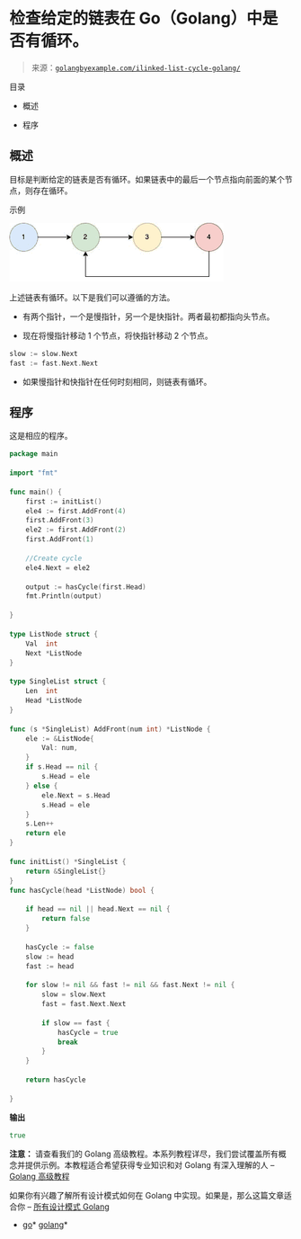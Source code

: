 <!--yml

类别：未分类

日期：2024-10-13 06:46:34

-->

# 检查给定的链表在 Go（Golang）中是否有循环。

> 来源：[`golangbyexample.com/ilinked-list-cycle-golang/`](https://golangbyexample.com/ilinked-list-cycle-golang/)

目录

+   概述

+   程序

## **概述**

目标是判断给定的链表是否有循环。如果链表中的最后一个节点指向前面的某个节点，则存在循环。

示例

![](img/ec43f0fba8d2f6b590561005049e44a3.png)

上述链表有循环。以下是我们可以遵循的方法。

+   有两个指针，一个是慢指针，另一个是快指针。两者最初都指向头节点。

+   现在将慢指针移动 1 个节点，将快指针移动 2 个节点。

```go
slow := slow.Next
fast := fast.Next.Next
```

+   如果慢指针和快指针在任何时刻相同，则链表有循环。

## **程序**

这是相应的程序。

```go
package main

import "fmt"

func main() {
	first := initList()
	ele4 := first.AddFront(4)
	first.AddFront(3)
	ele2 := first.AddFront(2)
	first.AddFront(1)

	//Create cycle
	ele4.Next = ele2

	output := hasCycle(first.Head)
	fmt.Println(output)

}

type ListNode struct {
	Val  int
	Next *ListNode
}

type SingleList struct {
	Len  int
	Head *ListNode
}

func (s *SingleList) AddFront(num int) *ListNode {
	ele := &ListNode{
		Val: num,
	}
	if s.Head == nil {
		s.Head = ele
	} else {
		ele.Next = s.Head
		s.Head = ele
	}
	s.Len++
	return ele
}

func initList() *SingleList {
	return &SingleList{}
}
func hasCycle(head *ListNode) bool {

	if head == nil || head.Next == nil {
		return false
	}

	hasCycle := false
	slow := head
	fast := head

	for slow != nil && fast != nil && fast.Next != nil {
		slow = slow.Next
		fast = fast.Next.Next

		if slow == fast {
			hasCycle = true
			break
		}
	}

	return hasCycle

}
```

**输出**

```go
true
```

**注意：** 请查看我们的 Golang 高级教程。本系列教程详尽，我们尝试覆盖所有概念并提供示例。本教程适合希望获得专业知识和对 Golang 有深入理解的人 – [Golang 高级教程](https://golangbyexample.com/golang-comprehensive-tutorial/)

如果你有兴趣了解所有设计模式如何在 Golang 中实现。如果是，那么这篇文章适合你 – [所有设计模式 Golang](https://golangbyexample.com/all-design-patterns-golang/)

+   [go](https://golangbyexample.com/tag/go/)*   [golang](https://golangbyexample.com/tag/golang/)*
